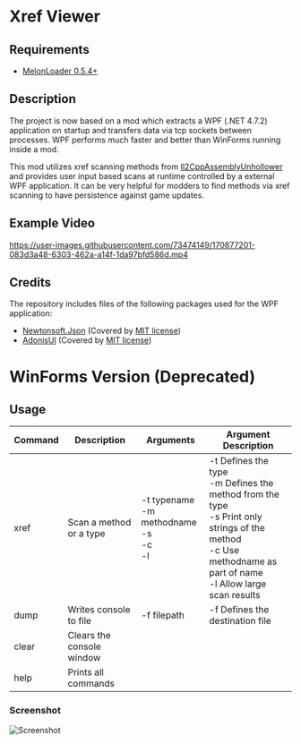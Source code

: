 # Xref Viewer

## Requirements

- [MelonLoader 0.5.4+](https://melonwiki.xyz/)

## Description

The project is now based on a mod which extracts a WPF (.NET 4.7.2) application on startup and transfers data via tcp sockets between processes. WPF performs much faster and better than WinForms running inside a mod.

This mod utilizes xref scanning methods from [Il2CppAssemblyUnhollower](https://github.com/knah/Il2CppAssemblyUnhollower) and provides user input based scans at runtime controlled by a external WPF application. It can be very helpful for modders to find methods via xref scanning to have persistence against game updates.

## Example Video

https://user-images.githubusercontent.com/73474149/170877201-083d3a48-6303-462a-a14f-1da97bfd586d.mp4

## Credits

The repository includes files of the following packages used for the WPF application:

- [Newtonsoft.Json](https://github.com/JamesNK/Newtonsoft.Json) (Covered by [MIT  license](https://github.com/JamesNK/Newtonsoft.Json/blob/master/LICENSE.md))
- [AdonisUI](https://github.com/benruehl/adonis-ui) (Covered by [MIT  license](https://github.com/benruehl/adonis-ui/blob/master/LICENSE))

# WinForms Version (Deprecated)

## Usage

| Command | Description | Arguments | Argument Description
|-|-|-|-|
|xref|Scan a method or a type|-t typename<br>-m methodname<br>-s<br>-c<br>-l|-t Defines the type<br>-m Defines the method from the type<br>-s Print only strings of the method<br>-c Use methodname as part of name<br>-l Allow large scan results
|dump|Writes console to file|-f filepath|-f Defines the destination file
|clear|Clears the console window|
|help|Prints all commands

### Screenshot

![Screenshot](https://i.imgur.com/DvcnjeY.png)
